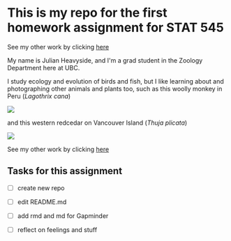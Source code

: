 # This is my repo for the first homework assignment for STAT 545

See my other work by clicking [here](https://github.com/julianheavyside?tab=repositories)

My name is Julian Heavyside, and I'm a grad student in the Zoology Department here at UBC.

I study ecology and evolution of birds and fish, but I like learning about and photographing other animals and plants too, such as this woolly monkey in Peru (*Lagothrix cana*)

![](https://i.imgur.com/J4PtsOz.jpg)

and this western redcedar on Vancouver Island (*Thuja plicata*)

![](https://i.imgur.com/XCD47P0.jpg)


See my other work by clicking [here](https://github.com/julianheavyside?tab=repositories)

## Tasks for this assignment

- [ ] create new repo
- [ ] edit README.md
- [ ] add rmd and md for Gapminder
- [ ] reflect on feelings and stuff

